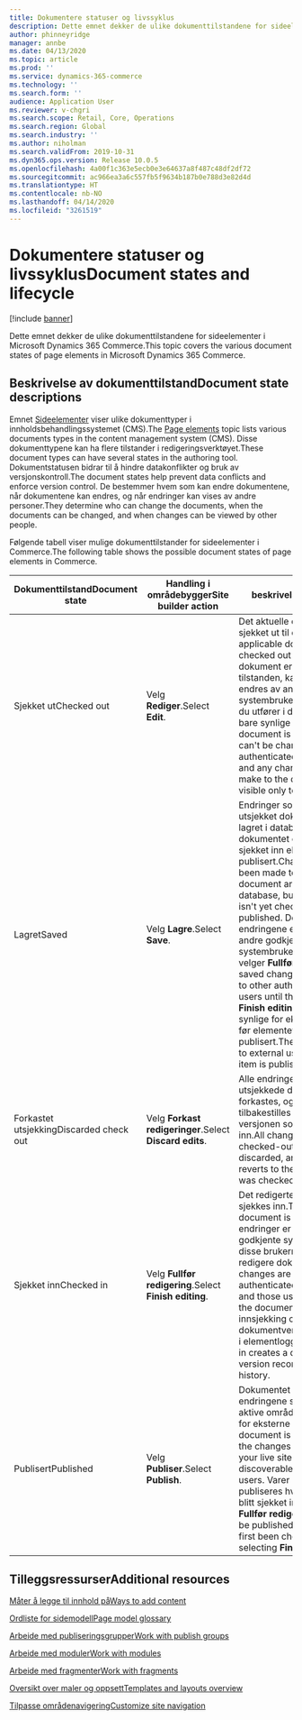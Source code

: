 ```yaml
---
title: Dokumentere statuser og livssyklus
description: Dette emnet dekker de ulike dokumenttilstandene for sideelementer i Microsoft Dynamics 365 Commerce.
author: phinneyridge
manager: annbe
ms.date: 04/13/2020
ms.topic: article
ms.prod: ''
ms.service: dynamics-365-commerce
ms.technology: ''
ms.search.form: ''
audience: Application User
ms.reviewer: v-chgri
ms.search.scope: Retail, Core, Operations
ms.search.region: Global
ms.search.industry: ''
ms.author: niholman
ms.search.validFrom: 2019-10-31
ms.dyn365.ops.version: Release 10.0.5
ms.openlocfilehash: 4a00f1c363e5ecb0e3e64637a8f487c48df2df72
ms.sourcegitcommit: ac966ea3a6c557fb5f9634b187b0e788d3e82d4d
ms.translationtype: HT
ms.contentlocale: nb-NO
ms.lasthandoff: 04/14/2020
ms.locfileid: "3261519"
---
```

# <a name="document-states-and-lifecycle"></a><span data-ttu-id="40446-103">Dokumentere statuser og livssyklus</span><span class="sxs-lookup"><span data-stu-id="40446-103">Document states and lifecycle</span></span>


[!include [banner](includes/banner.md)]

<span data-ttu-id="40446-104">Dette emnet dekker de ulike dokumenttilstandene for sideelementer i Microsoft Dynamics 365 Commerce.</span><span class="sxs-lookup"><span data-stu-id="40446-104">This topic covers the various document states of page elements in Microsoft Dynamics 365 Commerce.</span></span>

## <a name="document-state-descriptions"></a><span data-ttu-id="40446-105">Beskrivelse av dokumenttilstand</span><span class="sxs-lookup"><span data-stu-id="40446-105">Document state descriptions</span></span>

<span data-ttu-id="40446-106">Emnet [Sideelementer](page-elements-overview.md) viser ulike dokumenttyper i innholdsbehandlingssystemet (CMS).</span><span class="sxs-lookup"><span data-stu-id="40446-106">The [Page elements](page-elements-overview.md) topic lists various documents types in the content management system (CMS).</span></span> <span data-ttu-id="40446-107">Disse dokumenttypene kan ha flere tilstander i redigeringsverktøyet.</span><span class="sxs-lookup"><span data-stu-id="40446-107">These document types can have several states in the authoring tool.</span></span> <span data-ttu-id="40446-108">Dokumentstatusen bidrar til å hindre datakonflikter og bruk av versjonskontroll.</span><span class="sxs-lookup"><span data-stu-id="40446-108">The document states help prevent data conflicts and enforce version control.</span></span> <span data-ttu-id="40446-109">De bestemmer hvem som kan endre dokumentene, når dokumentene kan endres, og når endringer kan vises av andre personer.</span><span class="sxs-lookup"><span data-stu-id="40446-109">They determine who can change the documents, when the documents can be changed, and when changes can be viewed by other people.</span></span>

<span data-ttu-id="40446-110">Følgende tabell viser mulige dokumenttilstander for sideelementer i Commerce.</span><span class="sxs-lookup"><span data-stu-id="40446-110">The following table shows the possible document states of page elements in Commerce.</span></span>

| <span data-ttu-id="40446-111">Dokumenttilstand</span><span class="sxs-lookup"><span data-stu-id="40446-111">Document state</span></span>      | <span data-ttu-id="40446-112">Handling i områdebygger</span><span class="sxs-lookup"><span data-stu-id="40446-112">Site builder action</span></span>        | <span data-ttu-id="40446-113">beskrivelse</span><span class="sxs-lookup"><span data-stu-id="40446-113">Description</span></span>                                                  |
| ------------------- | -------------------------- | ------------------------------------------------------------ |
| <span data-ttu-id="40446-114">Sjekket ut</span><span class="sxs-lookup"><span data-stu-id="40446-114">Checked out</span></span>         | <span data-ttu-id="40446-115">Velg **Rediger**.</span><span class="sxs-lookup"><span data-stu-id="40446-115">Select **Edit**.</span></span>           | <span data-ttu-id="40446-116">Det aktuelle dokumentet er sjekket ut til deg.</span><span class="sxs-lookup"><span data-stu-id="40446-116">The applicable document is checked out to you.</span></span> <span data-ttu-id="40446-117">Mens et dokument er i denne tilstanden, kan det ikke endres av andre godkjente systembrukere, og endringer du utfører i dokumentet, er bare synlige for deg.</span><span class="sxs-lookup"><span data-stu-id="40446-117">While a document is in this state, it can't be changed by other authenticated system users, and any changes that you make to the document are visible only to you.</span></span> |
| <span data-ttu-id="40446-118">Lagret</span><span class="sxs-lookup"><span data-stu-id="40446-118">Saved</span></span>               | <span data-ttu-id="40446-119">Velg **Lagre**.</span><span class="sxs-lookup"><span data-stu-id="40446-119">Select **Save**.</span></span>           | <span data-ttu-id="40446-120">Endringer som er gjort i et utsjekket dokument, blir lagret i databasen, men dokumentet er ennå ikke sjekket inn eller publisert.</span><span class="sxs-lookup"><span data-stu-id="40446-120">Changes that have been made to a checked-out document are saved to the database, but the document isn't yet checked in or published.</span></span> <span data-ttu-id="40446-121">De lagrede endringene er ikke synlige for andre godkjente systembrukere før forfatteren velger **Fullfør redigering**.</span><span class="sxs-lookup"><span data-stu-id="40446-121">The saved changes aren't visible to other authenticated system users until the author selects **Finish editing**.</span></span> <span data-ttu-id="40446-122">De er ikke synlige for eksterne brukere før elementet er publisert.</span><span class="sxs-lookup"><span data-stu-id="40446-122">They aren't visible to external users until the item is published.</span></span> |
| <span data-ttu-id="40446-123">Forkastet utsjekking</span><span class="sxs-lookup"><span data-stu-id="40446-123">Discarded check out</span></span> | <span data-ttu-id="40446-124">Velg **Forkast redigeringer**.</span><span class="sxs-lookup"><span data-stu-id="40446-124">Select **Discard edits**.</span></span>  | <span data-ttu-id="40446-125">Alle endringer i det utsjekkede dokumentet forkastes, og varen tilbakestilles til den siste versjonen som ble sjekket inn.</span><span class="sxs-lookup"><span data-stu-id="40446-125">All changes to the checked-out document are discarded, and the item reverts to the last version that was checked in.</span></span> |
| <span data-ttu-id="40446-126">Sjekket inn</span><span class="sxs-lookup"><span data-stu-id="40446-126">Checked in</span></span>          | <span data-ttu-id="40446-127">Velg **Fullfør redigering**.</span><span class="sxs-lookup"><span data-stu-id="40446-127">Select **Finish editing**.</span></span> | <span data-ttu-id="40446-128">Det redigerte dokumentet sjekkes inn.</span><span class="sxs-lookup"><span data-stu-id="40446-128">The edited document is checked in.</span></span> <span data-ttu-id="40446-129">Alle endringer er synlige for andre godkjente systembrukere, og disse brukerne kan deretter redigere dokumentet.</span><span class="sxs-lookup"><span data-stu-id="40446-129">All changes are visible to other authenticated system users, and those users can then edit the document.</span></span> <span data-ttu-id="40446-130">Hver innsjekking oppretter en dokumentversjonsregistrering i elementloggen.</span><span class="sxs-lookup"><span data-stu-id="40446-130">Each check-in creates a document version record in the item's history.</span></span> |
| <span data-ttu-id="40446-131">Publisert</span><span class="sxs-lookup"><span data-stu-id="40446-131">Published</span></span>           | <span data-ttu-id="40446-132">Velg **Publiser**.</span><span class="sxs-lookup"><span data-stu-id="40446-132">Select **Publish**.</span></span>        | <span data-ttu-id="40446-133">Dokumentet publiseres, og endringene sendes ut på det aktive området og blir synlige for eksterne brukere.</span><span class="sxs-lookup"><span data-stu-id="40446-133">The document is published, and the changes are pushed to your live site and become discoverable by external users.</span></span> <span data-ttu-id="40446-134">Varer kan bare publiseres hvis de først har blitt sjekket inn ved å velge **Fullfør redigering**.</span><span class="sxs-lookup"><span data-stu-id="40446-134">Items can be published only if they have first been checked in by selecting **Finish editing**.</span></span> |

## <a name="additional-resources"></a><span data-ttu-id="40446-135">Tilleggsressurser</span><span class="sxs-lookup"><span data-stu-id="40446-135">Additional resources</span></span>

[<span data-ttu-id="40446-136">Måter å legge til innhold på</span><span class="sxs-lookup"><span data-stu-id="40446-136">Ways to add content</span></span>](add-manage-content.md)

[<span data-ttu-id="40446-137">Ordliste for sidemodell</span><span class="sxs-lookup"><span data-stu-id="40446-137">Page model glossary</span></span>](page-elements-overview.md)

[<span data-ttu-id="40446-138">Arbeide med publiseringsgrupper</span><span class="sxs-lookup"><span data-stu-id="40446-138">Work with publish groups</span></span>](publish-groups.md)

[<span data-ttu-id="40446-139">Arbeide med moduler</span><span class="sxs-lookup"><span data-stu-id="40446-139">Work with modules</span></span>](work-with-modules.md)

[<span data-ttu-id="40446-140">Arbeide med fragmenter</span><span class="sxs-lookup"><span data-stu-id="40446-140">Work with fragments</span></span>](work-with-fragments.md)

[<span data-ttu-id="40446-141">Oversikt over maler og oppsett</span><span class="sxs-lookup"><span data-stu-id="40446-141">Templates and layouts overview</span></span>](templates-layouts-overview.md)

[<span data-ttu-id="40446-142">Tilpasse områdenavigering</span><span class="sxs-lookup"><span data-stu-id="40446-142">Customize site navigation</span></span>](customize-site-navigation.md)
